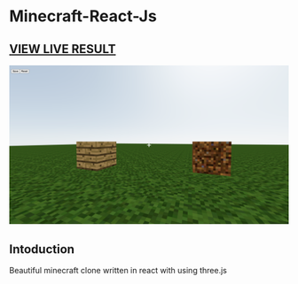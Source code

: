 # Minecraft-React-Js

## <a href="https://minecraft-react-js-ten.vercel.app/">VIEW LIVE RESULT</a>

![Image text](https://github.com/MorgDzh/Minecraft-React-Js/blob/main/src/images/res.png)

## Intoduction

Beautiful minecraft clone written in react with using three.js
